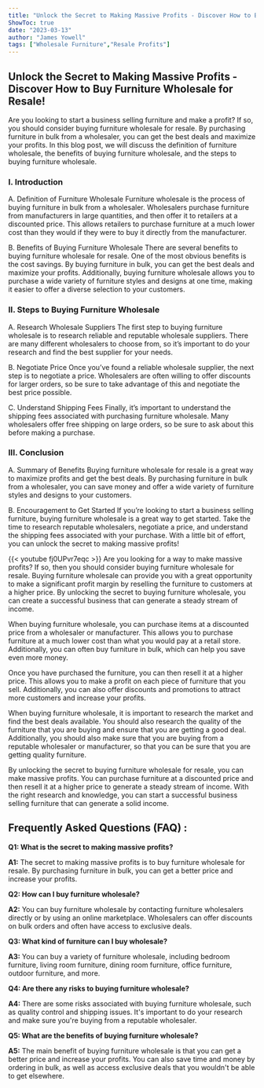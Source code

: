 ```yaml
---
title: "Unlock the Secret to Making Massive Profits - Discover How to Buy Furniture Wholesale for Resale!"
ShowToc: true 
date: "2023-03-13"
author: "James Yowell" 
tags: ["Wholesale Furniture","Resale Profits"]
---
```

## Unlock the Secret to Making Massive Profits - Discover How to Buy Furniture Wholesale for Resale!
Are you looking to start a business selling furniture and make a profit? If so, you should consider buying furniture wholesale for resale. By purchasing furniture in bulk from a wholesaler, you can get the best deals and maximize your profits. In this blog post, we will discuss the definition of furniture wholesale, the benefits of buying furniture wholesale, and the steps to buying furniture wholesale. 

### I. Introduction 
A. Definition of Furniture Wholesale 
Furniture wholesale is the process of buying furniture in bulk from a wholesaler. Wholesalers purchase furniture from manufacturers in large quantities, and then offer it to retailers at a discounted price. This allows retailers to purchase furniture at a much lower cost than they would if they were to buy it directly from the manufacturer. 

B. Benefits of Buying Furniture Wholesale
There are several benefits to buying furniture wholesale for resale. One of the most obvious benefits is the cost savings. By buying furniture in bulk, you can get the best deals and maximize your profits. Additionally, buying furniture wholesale allows you to purchase a wide variety of furniture styles and designs at one time, making it easier to offer a diverse selection to your customers. 

### II. Steps to Buying Furniture Wholesale 
A. Research Wholesale Suppliers 
The first step to buying furniture wholesale is to research reliable and reputable wholesale suppliers. There are many different wholesalers to choose from, so it’s important to do your research and find the best supplier for your needs. 

B. Negotiate Price 
Once you’ve found a reliable wholesale supplier, the next step is to negotiate a price. Wholesalers are often willing to offer discounts for larger orders, so be sure to take advantage of this and negotiate the best price possible. 

C. Understand Shipping Fees 
Finally, it’s important to understand the shipping fees associated with purchasing furniture wholesale. Many wholesalers offer free shipping on large orders, so be sure to ask about this before making a purchase. 

### III. Conclusion 
A. Summary of Benefits 
Buying furniture wholesale for resale is a great way to maximize profits and get the best deals. By purchasing furniture in bulk from a wholesaler, you can save money and offer a wide variety of furniture styles and designs to your customers. 

B. Encouragement to Get Started 
If you’re looking to start a business selling furniture, buying furniture wholesale is a great way to get started. Take the time to research reputable wholesalers, negotiate a price, and understand the shipping fees associated with your purchase. With a little bit of effort, you can unlock the secret to making massive profits!

{{< youtube fj0UPvr7eqc >}} 
Are you looking for a way to make massive profits? If so, then you should consider buying furniture wholesale for resale. Buying furniture wholesale can provide you with a great opportunity to make a significant profit margin by reselling the furniture to customers at a higher price. By unlocking the secret to buying furniture wholesale, you can create a successful business that can generate a steady stream of income.

When buying furniture wholesale, you can purchase items at a discounted price from a wholesaler or manufacturer. This allows you to purchase furniture at a much lower cost than what you would pay at a retail store. Additionally, you can often buy furniture in bulk, which can help you save even more money.

Once you have purchased the furniture, you can then resell it at a higher price. This allows you to make a profit on each piece of furniture that you sell. Additionally, you can also offer discounts and promotions to attract more customers and increase your profits.

When buying furniture wholesale, it is important to research the market and find the best deals available. You should also research the quality of the furniture that you are buying and ensure that you are getting a good deal. Additionally, you should also make sure that you are buying from a reputable wholesaler or manufacturer, so that you can be sure that you are getting quality furniture.

By unlocking the secret to buying furniture wholesale for resale, you can make massive profits. You can purchase furniture at a discounted price and then resell it at a higher price to generate a steady stream of income. With the right research and knowledge, you can start a successful business selling furniture that can generate a solid income.

## Frequently Asked Questions (FAQ) :
**Q1: What is the secret to making massive profits?**

**A1:** The secret to making massive profits is to buy furniture wholesale for resale. By purchasing furniture in bulk, you can get a better price and increase your profits.

**Q2: How can I buy furniture wholesale?**

**A2:** You can buy furniture wholesale by contacting furniture wholesalers directly or by using an online marketplace. Wholesalers can offer discounts on bulk orders and often have access to exclusive deals.

**Q3: What kind of furniture can I buy wholesale?**

**A3:** You can buy a variety of furniture wholesale, including bedroom furniture, living room furniture, dining room furniture, office furniture, outdoor furniture, and more.

**Q4: Are there any risks to buying furniture wholesale?**

**A4:** There are some risks associated with buying furniture wholesale, such as quality control and shipping issues. It's important to do your research and make sure you're buying from a reputable wholesaler.

**Q5: What are the benefits of buying furniture wholesale?**

**A5:** The main benefit of buying furniture wholesale is that you can get a better price and increase your profits. You can also save time and money by ordering in bulk, as well as access exclusive deals that you wouldn't be able to get elsewhere.



